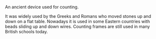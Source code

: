 An ancient device used for counting.

It was widely used by the Greeks and Romans who moved stones up and down
on a flat table. Nowadays it is used in some Eastern countries with
beads sliding up and down wires. Counting frames are still used in many
British schools today.
